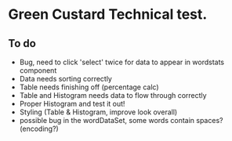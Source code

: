 # Green Custard Technical test.

## To do

- Bug, need to click 'select' twice for data to appear in wordstats component
- Data needs sorting correctly
- Table needs finishing off (percentage calc)
- Table and Histogram needs data to flow through correctly
- Proper Histogram and test it out!
- Styling (Table & Histogram, improve look overall)
- possible bug in the wordDataSet, some words contain spaces? (encoding?)
